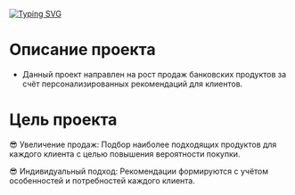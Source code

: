 [![Typing SVG](https://readme-typing-svg.herokuapp.com?font=Times+new+roman&weight=600&size=30&pause=1000&color=F711E2&background=72878429&center=true&vCenter=true&multiline=true&width=435&lines=%D0%A1%D1%82%D0%B0%D1%80%D0%B1%D0%B0%D0%BD%D0%BA+%F0%9F%8C%9F)](https://git.io/typing-svg)
# Описание проекта
* Данный проект направлен на рост продаж банковских продуктов за счёт персонализированных рекомендаций для клиентов.

# Цель проекта
:sunglasses: Увеличение продаж: Подбор наиболее подходящих продуктов для каждого клиента с целью повышения вероятности покупки.

:sunglasses: Индивидуальный подход: Рекомендации формируются с учётом особенностей и потребностей каждого клиента.
